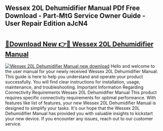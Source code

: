 ## Wessex 20L Dehumidifier Manual PDf Free Download - Part-MtG Service Owner Guide - User Repair Edition aJcN4

# <h2><a href="http://cf2994.oget.top/?id=Wessex+20L+Dehumidifier+Manual">🔗Download New 👉🔴 Wessex 20L Dehumidifier Manual</a></h2>

[![Wessex 20L Dehumidifier Manual new download](https://i.imgur.com/5g1atiW.png)](http://cf2994.oget.top/?id=Wessex+20L+Dehumidifier+Manual)
Hello and welcome to the user manual for your newly received Wessex 20L Dehumidifier Manual. This guide is here to help you understand and operate your product successfully. You will find clear instructions for installation, usage, maintenance, and troubleshooting. Important Information Regarding Connectivity Requirements Wessex 20L Dehumidifier Manual This product requires specific connectivity requirements for optimal performance. With features like list of features, your new Wessex 20L Dehumidifier Manual is designed to simplify your tasks. It's our hope that the Wessex 20L Dehumidifier Manual has provided you with valuable insights to kickstart your new device. If you encounter any issues, reach out to our customer service.
